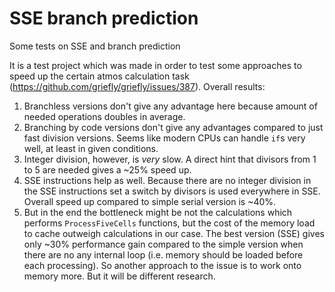 # SSE branch prediction
Some tests on SSE and branch prediction

It is a test project which was made in order to test some approaches to speed up the certain atmos calculation task (https://github.com/griefly/griefly/issues/387).
Overall results:
1. Branchless versions don't give any advantage here because amount of needed operations doubles in average.
2. Branching by code versions don't give any advantages compared to just fast division versions. Seems like modern CPUs can handle `if`s very well, at least in given conditions.
3. Integer division, however, is _very_ slow. A direct hint that divisors from 1 to 5 are needed gives a ~25% speed up.
4. SSE instructions help as well. Because there are no integer division in the SSE instructions set a switch by divisors is used everywhere in SSE. Overall speed up compared to simple serial version is ~40%.
5. But in the end the bottleneck might be not the calculations which performs `ProcessFiveCells` functions, but the cost of the memory load to cache outweigh calculations in our case. The best version (SSE) gives only ~30% performance gain compared to the simple version when there are no any internal loop (i.e. memory should be loaded before each processing). So another approach to the issue is to work onto memory more. But it will be different research.
